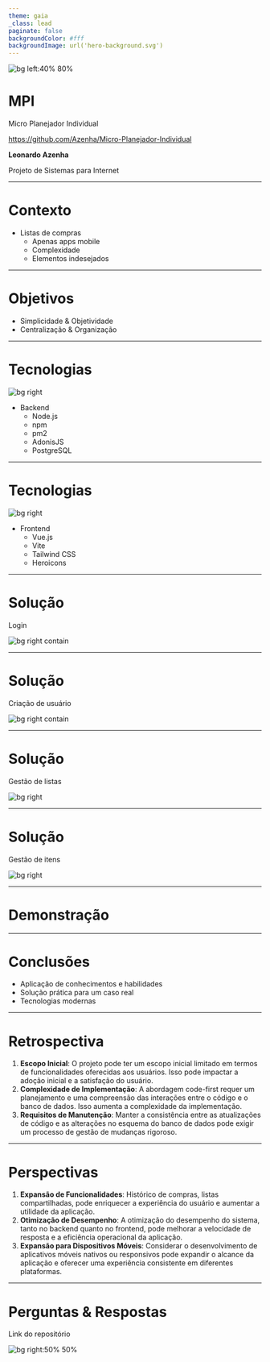 ```yaml
---
theme: gaia
_class: lead
paginate: false
backgroundColor: #fff
backgroundImage: url('hero-background.svg')
---
```


![bg left:40% 80%](MPI.svg)

# **MPI**

Micro Planejador Individual

https://github.com/Azenha/Micro-Planejador-Individual

**Leonardo Azenha**

Projeto de Sistemas para Internet

---

# Contexto

* Listas de compras
    * Apenas apps mobile
    * Complexidade
    * Elementos indesejados

---

# Objetivos

* Simplicidade & Objetividade
* Centralização & Organização

---

# Tecnologias

![bg right](Backend.png)

* Backend
    * Node.js
    * npm
    * pm2
    * AdonisJS
    * PostgreSQL

---

# Tecnologias

![bg right](Frontend.png)

* Frontend
    * Vue.js
    * Vite
    * Tailwind CSS
    * Heroicons

---

# Solução

Login

![bg right contain](Login.png)

---

# Solução

Criação de usuário

![bg right contain](Usuário.png)

---

# Solução

Gestão de listas

![bg right](Listas.png)

---

# Solução

Gestão de itens

![bg right](Itens.png)

---

# Demonstração

---

# Conclusões

* Aplicação de conhecimentos e habilidades
* Solução prática para um caso real
* Tecnologias modernas

---

# Retrospectiva

1. **Escopo Inicial**: O projeto pode ter um escopo inicial limitado em termos de funcionalidades oferecidas aos usuários. Isso pode impactar a adoção inicial e a satisfação do usuário.
2. **Complexidade de Implementação**: A abordagem code-first requer um planejamento e uma compreensão das interações entre o código e o banco de dados. Isso aumenta a complexidade da implementação.
3. **Requisitos de Manutenção**: Manter a consistência entre as atualizações de código e as alterações no esquema do banco de dados pode exigir um processo de gestão de mudanças rigoroso.

---

# Perspectivas

1. **Expansão de Funcionalidades**: Histórico de compras, listas compartilhadas, pode enriquecer a experiência do usuário e aumentar a utilidade da aplicação.
2. **Otimização de Desempenho**: A otimização do desempenho do sistema, tanto no backend quanto no frontend, pode melhorar a velocidade de resposta e a eficiência operacional da aplicação.
3. **Expansão para Dispositivos Móveis**: Considerar o desenvolvimento de aplicativos móveis nativos ou responsivos pode expandir o alcance da aplicação e oferecer uma experiência consistente em diferentes plataformas.

---

# Perguntas & Respostas

Link do repositório

![bg right:50% 50%](repo.gif)